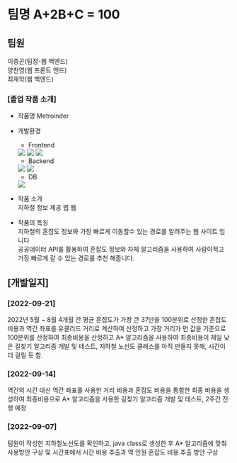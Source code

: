 # 팀명 A+2B+C = 100

## 팀원

이중곤(팀장-웹 백엔드)  
양찬영(웹 프론트 엔드)  
최재학(웹 백엔드)  

### [졸업 작품 소개]
* 작품명
Metroinder  
* 개발환경 
  + Frontend 
  <img src="https://img.shields.io/badge/html5-E34F26?style=for-the-badge&logo=html5&logoColor=white"> 
  <img src="https://img.shields.io/badge/css-1572B6?style=for-the-badge&logo=css3&logoColor=white"> 
  <img src="https://img.shields.io/badge/javascript-F7DF1E?style=for-the-badge&logo=javascript&logoColor=black">
  
  + Backend  
  <img src="https://img.shields.io/badge/java-007396?style=for-the-badge&logo=java&logoColor=white">
  <img src="https://img.shields.io/badge/springboot-6DB33F?style=for-the-badge&logo=springboot&logoColor=white">    
  
  + DB
  <img src="https://img.shields.io/badge/mysql-4479A1?style=for-the-badge&logo=mysql&logoColor=white">  
* 작품 소개  
지하철 정보 제공 맵 웹
* 작품의 특징  
지하철의 혼잡도 정보와 가장 빠르게 이동할수 있는 경로를 알려주는 웹 사이트 입니다  
공공데이터 API를 활용하여 혼잡도 정보와 자체 알고리즘을 사용하여 사람이적고 가장 빠르게 갈 수 있는 경로를 추천 해줍니다.
## [개발일지]

### [2022-09-21]
2022년 5월 ~ 8월 4개월 간 평균 혼잡도가 가장 큰 37만을 100분위로 산정한 혼잡도 비용과 역간 좌표를 유클리드 거리로 계산하여 산정하고 가장 거리가 먼 값을 기준으로 100분위를 산정하여 최종비용을 산정하고 A* 알고리즘을 사용하여 최종비용이 제일 낮은 길찾기 알고리즘 개발 및 테스트, 지하철 노선도 클래스를 아직 만들지 못해, 시간이 더 걸릴 듯 함.

### [2022-09-14]
역간의 시간 대신 역간 좌표를 사용한 거리 비용과 혼잡도 비용을 통합한 최종 비용을 생성하여 최종비용으로 A* 알고리즘을 사용한 길찾기 알고리즘 개발 및 테스트, 2주간 진행 예정

### [2022-09-07]
팀원이 작성한 지하철노선도를 확인하고, java class로 생성한 후 A* 알고리즘에 맞춰 사용방안 구상 및 시간표에서 시간 비용 추출과 역 인원 혼잡도 비용 추출 방안 구상

